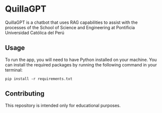 # QuillaGPT
QuillaGPT is a chatbot that uses RAG capabilities to assist with the processes of the School of Science and Engineering at Pontificia Universidad Católica del Perú

## Usage
To run the app, you will need to have Python installed on your machine. You can install the required packages by running the following command in your terminal:
```
pip install -r requirements.txt
```

## Contributing
This repository is intended only for educational purposes.